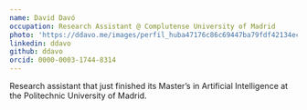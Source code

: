 ```yaml
---
name: David Davó
occupation: Research Assistant @ Complutense University of Madrid
photo: 'https://ddavo.me/images/perfil_huba47176c86c69447ba79fdf42134ec50_849216_200x200_fit_box_3.png'
linkedin: ddavo
github: ddavo
orcid: 0000-0003-1744-8314
---
```

Research assistant that just finished its Master’s in Artificial Intelligence at the Politechnic University of Madrid.